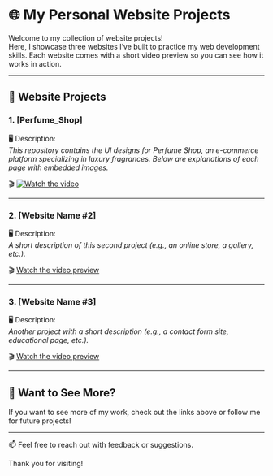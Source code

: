 # 🌐 My Personal Website Projects

Welcome to my collection of website projects!  
Here, I showcase three websites I’ve built to practice my web development skills. Each website comes with a short video preview so you can see how it works in action.

---

## 📁 Website Projects

### 1. **[Perfume_Shop]**
🖥️ Description:  
_This repository contains the UI designs for  Perfume Shop, an e-commerce platform specializing in luxury fragrances. Below are explanations of each page with embedded images._

🎬 [![Watch the video](img/video-thumbnail.png)](https://youtu.be/j7DTllF8Vh8)

---

### 2. **[Website Name #2]**
🖥️ Description:  
_A short description of this second project (e.g., an online store, a gallery, etc.)._

🎬 [Watch the video preview](#link-to-video-2)

---

### 3. **[Website Name #3]**
🖥️ Description:  
_Another project with a short description (e.g., a contact form site, educational page, etc.)._

🎬 [Watch the video preview](#link-to-video-3)

---

## 🚀 Want to See More?

If you want to see more of my work, check out the links above or follow me for future projects!

---

📫 Feel free to reach out with feedback or suggestions.

Thank you for visiting!
